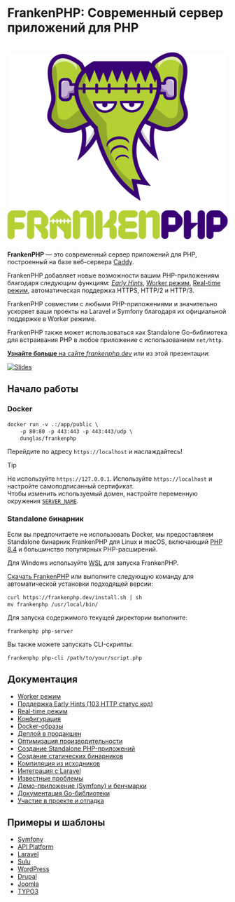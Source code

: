 # FrankenPHP: Современный сервер приложений для PHP

<h1 align="center"><a href="https://frankenphp.dev"><img src="../../frankenphp.png" alt="FrankenPHP" width="600"></a></h1>

**FrankenPHP** — это современный сервер приложений для PHP, построенный на базе веб-сервера [Caddy](https://caddyserver.com/).

FrankenPHP добавляет новые возможности вашим PHP-приложениям благодаря следующим функциям: [*Early Hints*](https://frankenphp.dev/docs/early-hints/), [Worker режим](https://frankenphp.dev/docs/worker/), [Real-time режим](https://frankenphp.dev/docs/mercure/), автоматическая поддержка HTTPS, HTTP/2 и HTTP/3.

FrankenPHP совместим с любыми PHP-приложениями и значительно ускоряет ваши проекты на Laravel и Symfony благодаря их официальной поддержке в Worker режиме.

FrankenPHP также может использоваться как Standalone Go-библиотека для встраивания PHP в любое приложение с использованием `net/http`.

[**Узнайте больше** на сайте *frankenphp.dev*](https://frankenphp.dev) или из этой презентации:

<a href="https://dunglas.dev/2022/10/frankenphp-the-modern-php-app-server-written-in-go/"><img src="https://dunglas.dev/wp-content/uploads/2022/10/frankenphp.png" alt="Slides" width="600"></a>

## Начало работы

### Docker

```console
docker run -v .:/app/public \
    -p 80:80 -p 443:443 -p 443:443/udp \
    dunglas/frankenphp
```

Перейдите по адресу `https://localhost` и наслаждайтесь!

> [!TIP]
>
> Не используйте `https://127.0.0.1`. Используйте `https://localhost` и настройте самоподписанный сертификат.  
> Чтобы изменить используемый домен, настройте переменную окружения [`SERVER_NAME`](config.md#environment-variables).

### Standalone бинарник

Если вы предпочитаете не использовать Docker, мы предоставляем Standalone бинарник FrankenPHP для Linux и macOS, включающий [PHP 8.4](https://www.php.net/releases/8.4/en.php) и большинство популярных PHP-расширений.

Для Windows используйте [WSL](https://learn.microsoft.com/windows/wsl/) для запуска FrankenPHP.

[Скачать FrankenPHP](https://github.com/dunglas/frankenphp/releases) или выполните следующую команду для автоматической установки подходящей версии:

```console
curl https://frankenphp.dev/install.sh | sh
mv frankenphp /usr/local/bin/
```

Для запуска содержимого текущей директории выполните:

```console
frankenphp php-server
```

Вы также можете запускать CLI-скрипты:

```console
frankenphp php-cli /path/to/your/script.php
```

## Документация

* [Worker режим](https://frankenphp.dev/docs/worker/)
* [Поддержка Early Hints (103 HTTP статус код)](https://frankenphp.dev/docs/early-hints/)
* [Real-time режим](https://frankenphp.dev/docs/mercure/)
* [Конфигурация](https://frankenphp.dev/docs/config/)
* [Docker-образы](https://frankenphp.dev/docs/docker/)
* [Деплой в продакшен](https://frankenphp.dev/docs/production/)
* [Оптимизация производительности](https://frankenphp.dev/docs/performance/)
* [Создание Standalone PHP-приложений](https://frankenphp.dev/docs/embed/)
* [Создание статических бинарников](https://frankenphp.dev/docs/static/)
* [Компиляция из исходников](https://frankenphp.dev/docs/compile/)
* [Интеграция с Laravel](https://frankenphp.dev/docs/laravel/)
* [Известные проблемы](https://frankenphp.dev/docs/known-issues/)
* [Демо-приложение (Symfony) и бенчмарки](https://github.com/dunglas/frankenphp-demo)
* [Документация Go-библиотеки](https://pkg.go.dev/github.com/dunglas/frankenphp)
* [Участие в проекте и отладка](https://frankenphp.dev/docs/contributing/)

## Примеры и шаблоны

* [Symfony](https://github.com/dunglas/symfony-docker)
* [API Platform](https://api-platform.com/docs/symfony)
* [Laravel](https://frankenphp.dev/docs/laravel/)
* [Sulu](https://sulu.io/blog/running-sulu-with-frankenphp)
* [WordPress](https://github.com/StephenMiracle/frankenwp)
* [Drupal](https://github.com/dunglas/frankenphp-drupal)
* [Joomla](https://github.com/alexandreelise/frankenphp-joomla)
* [TYPO3](https://github.com/ochorocho/franken-typo3)